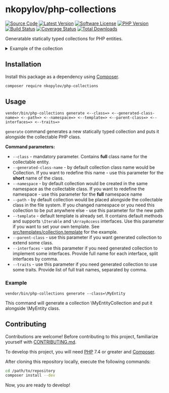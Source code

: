# nkopylov/php-collections

[![Source Code][badge-source]][source]
[![Latest Version][badge-release]][packagist]
[![Software License][badge-license]][license]
[![PHP Version][badge-php]][php]
[![Build Status][badge-build]][build]
[![Coverage Status][badge-coverage]][coverage]
[![Total Downloads][badge-downloads]][downloads]

[badge-source]: http://img.shields.io/badge/source-nkopylov/php-collections-blue.svg?style=flat-square
[badge-release]: https://img.shields.io/packagist/v/nkopylov/php-collections.svg?style=flat-square&label=release
[badge-license]: https://img.shields.io/packagist/l/nkopylov/php-collections.svg?style=flat-square
[badge-php]: https://img.shields.io/packagist/php-v/nkopylov/php-collections.svg?style=flat-square
[badge-build]: https://img.shields.io/travis/nkopylov/php-collections/master.svg?style=flat-square
[badge-coverage]: https://img.shields.io/coveralls/github/nkopylov/php-collections/master.svg?style=flat-square
[badge-downloads]: https://img.shields.io/packagist/dt/nkopylov/php-collections.svg?style=flat-square&colorB=mediumvioletred

[source]: https://github.com/nkopylov/php-collections
[packagist]: https://packagist.org/packages/nkopylov/php-collections
[license]: https://github.com/nkopylov/php-collections/blob/master/LICENSE
[php]: https://php.net
[build]: https://travis-ci.org/nkopylov/php-collections
[coverage]: https://coveralls.io/r/nkopylov/php-collections?branch=master
[downloads]: https://packagist.org/packages/nkopylov/php-collections


Generatable statically typed collections for PHP entities.


<details>
  <summary>Example of the collection</summary>
  <p>

```php
<?php
/**
* Autogenerated.
* Time: 2022-10-04 06:17:44
*/

declare(strict_types=1);

namespace Nkopylov\Test\PhpCollections;

use JetBrains\PhpStorm\Pure;
use Nkopylov\Test\PhpCollections\TestClass as CollectionEntity;

/**
 * Autogenerated typed collection for Nkopylov\Test\PhpCollections\TestClass objects.
 * Check nkopylov/php-collections for more information
 *
 * @implements \Iterator<mixed, CollectionEntity>
 * @implements \ArrayAccess<mixed, CollectionEntity>
 * @codeCoverageIgnore
 */
class TestCollection_testCollection implements \Iterator, \ArrayAccess {

    /**
     * @var CollectionEntity[]
     */
    private array $elements = [];

    /**
     * @var callable
     */
    private $idMapper;

    /**
     * @phpstan-pure
     * Creates new collection
     * @return static
     */
    public static function create(): self
    {
        return new static(function() {static $counter = 0; return $counter++;});
    }

    final public function __construct(callable $idMapper)
    {
        $this->idMapper = $idMapper;
    }

    /**
     * @phpstan-pure
     * Returns the first entity from the collection.
     * @return CollectionEntity|null
     */
    public function first(): ?CollectionEntity
    {
        if ($this->count() === 0) {
            return null;
        }

        $this->rewind();

        return $this->current();
    }

    /**
     * {@inheritdoc}
     * @return CollectionEntity
     */
    public function current(): CollectionEntity
    {
        $entity = current($this->elements);

        if ($entity === false) {
            throw new \LogicException('Collection is empty');
        }

        return $entity;
    }

    /**
     * {@inheritdoc}
     */
    public function next(): void
    {
        next($this->elements);
    }

    /**
     * {@inheritdoc}
     */
    public function key(): mixed
    {
        return key($this->elements);
    }

    /**
     * {@inheritdoc}
     */
    public function valid(): bool
    {
        return $this->key() !== null;
    }

    /**
     * {@inheritdoc}
     */
    public function rewind(): void
    {
        reset($this->elements);
    }

    /**
     * {@inheritdoc}
     */
    public function offsetExists($offset): bool
    {
        return isset($this->elements[$offset]);
    }

    /**
    * {@inheritdoc}
    */
    public function offsetSet($offset, $value): void
    {
        if (!($value instanceof CollectionEntity)) {
            throw new \InvalidArgumentException(sprintf("Can't insert object of class %s to %s", get_class($value), self::class));
        }

        $this->elements[$offset] = $value;
    }

    /**
    * {@inheritdoc}
    */
    public function offsetUnset($offset): void
    {
        unset($this->elements[$offset]);
    }

    /**
     * {@inheritdoc}
     */
    public function offsetGet($offset): CollectionEntity
    {
        return $this->elements[$offset];
    }

    /**
     * Add entity to the collection
     * @param CollectionEntity $item
     * @return $this
     */
    public function add(CollectionEntity $item): self
    {
        $this->elements[($this->idMapper)($item)] = $item;
        return $this;
    }

    /**
     * Add entities from array to the collection
     * @param iterable<CollectionEntity> $items
     * @return $this
     */
    public function addArray(iterable $items): self
    {
        foreach ($items as $item) {
            $this->add($item);
        }

        return $this;
    }

    /**
     * Remove entity from collection by id
     * @param mixed $id
     * @return $this
     */
    public function remove($id): self
    {
        unset($this->elements[$id]);
        return $this;
    }

    /**
     * Check if entity exists by id
     * @param mixed $id
     * @return bool
     */
    public function has($id): bool
    {
        return isset($this->elements[$id]);
    }

    /**
     * Get entity by id.
     * @param mixed $id
     * @return CollectionEntity|null
     */
    public function get($id): ?CollectionEntity
    {
        return $this->elements[$id] ?? null;
    }

    /**
     * @phpstan-pure
     * Map collection by given callable. Creates new collection
     * @param callable $mapper
     * @return static
     */
    public function map(callable $mapper): self
    {
        return (new static($this->idMapper))
               ->addArray(array_map($mapper, $this->elements));
    }

    /**
     * @phpstan-pure
     * Creates a new collection mapped by key defined by given callable
     * @param callable $idMapper
     * @return static
     */
    public function mapKeys(callable $idMapper): self
    {
        return (new static($idMapper))->addArray($this->elements);
    }

    /**
     * Map collection to array by given callable.
     * @param callable $mapper
     * @return array<mixed, CollectionEntity>
     */
    public function mapToArray(callable $mapper): array
    {
        return array_map($mapper, $this->elements);
    }

    /**
     * Transform current collection with given function
     * @param callable $mapper
     * @return $this
     */
    public function transform(callable $mapper): self
    {
        $this->elements = array_map($mapper, $this->elements);
        return $this;
    }

    /**
     * @phpstan-pure
     * Filter collection by given callback. Returns new collection
     * @param callable $mapper
     * @return static
     */
    public function filter(callable $mapper): self
    {
        return (new static($this->idMapper))->addArray(array_filter($this->elements, $mapper) ?? []);
    }

    /**
     * Sort collection by given callback
     * @param callable $sorter
     * @return $this
     */
    public function sort(callable $sorter): self
    {
        uasort($this->elements, $sorter);
        return $this;
    }

    /**
     * @phpstan-pure
     * Split collection on the given number of chunks. Returns array of new collections
     * @param int $size
     * @return array<int, self>
     */
    public function chunk(int $size): array
    {
        return array_map(
            fn(array $chunk) => (new static($this->idMapper))->addArray($chunk),
            array_chunk($this->elements, $size)
        );
    }

    /**
     * @phpstan-pure
     * Groups collection by some value returned by a given callable
     * @param callable $keyResolver
     * @return static[]
     */
    public function groupBy(callable $keyResolver): array
    {
        $result = [];
        foreach ($this->elements as $element) {
            $key = $keyResolver($element);
            if (!isset($result[$key])) {
                $result[$key] = new static($this->idMapper);
            }
            $result[$key]->add($element);
        }

        return $result;
    }

    /**
     * Returns collection size.
     * @return int
     */
    public function count(): int
    {
        return count($this->elements);
    }

    /**
     * Clear collection
     * @return $this
     */
    public function clear(): self
    {
        $this->elements = [];
        return $this;
    }

    /**
     * @phpstan-pure
     * Merges current collection with a given collection. Returns new collection
     * @param self $collection
     * @return self
     */
    public function merge(self $collection): self
    {
        return (clone $collection)->addArray($this->elements);
    }

    /**
     * @phpstan-pure
     * Slices collection. Returns new collection as a result
     * @param int $offset
     * @param int|null $limit
     * @return static
     */
    public function slice(int $offset, ?int $limit = null): self
    {
        if ($offset === 0 && empty($limit)) {
            return $this;
        }

        $collection = new static($this->idMapper);
        $collection->addArray(array_slice($this->elements, $offset, $limit, true));

        return $collection;
    }

    /**
     * Cast collection to array
     * @return CollectionEntity[]
     */
    public function toArray(): array
    {
        return $this->elements;
    }

    /**
     * Return collection keys
     * @return array<mixed>
     */
    public function keys(): array
    {
        return array_keys($this->elements);
    }
}
```
  </p>
</details>

## Installation

Install this package as a dependency using [Composer](https://getcomposer.org).

``` bash
composer require nkopylov/php-collections
```

## Usage
```
vendor/bin/php-collections generate <--class=> <--generated-class-name=> <--path=> <--namespace=> <--template=> <--parent-class=> <--interfaces=> <--traits=>
```

`generate` command generates a new statically typed collection and puts it alongside the collectable PHP class.

**Command parameters:**
* `--class` - mandatory parameter. Contains **full** class name for the collectable entity.
* `--generated-class-name` - by default collection class name would be <class>Collection. If you want to redefine this name - use this parameter for the **short** name of the class.
* `--namespace` - by default collection would be created in the same namespace as the collectable class. If you want to redefine the namespace - use this parameter for the **full** namespace name
* `--path` - by default collection would be placed alongside the collectable class in the file system. If you changed namespace or you need this collection to be put anywhere else - use this parameter for the new path
* `--template` - default template is already set. It contains default methods and supports `\Iterable` and `\ArrayAccess` interfaces. Use this parameter if you want to set your own template. See [src/templates/collection.template]() for the example.
* `--parent-class` - use this parameter if you want generated collection to extend some class.
* `--interfaces` - use this parameter if you need generated collection to implement some interfaces. Provide full name for each interface, split interfaces by comma.
* `--traits` - use this parameter if you need generated collection to use some traits. Provide list of full trait names, separated by comma.

### Example
```
vendor/bin/php-collections generate --class=\MyEntity
```

This command will generate a collection \MyEntityCollection and put it alongside \MyEntity class.





## Contributing

Contributions are welcome! Before contributing to this project, familiarize
yourself with [CONTRIBUTING.md](CONTRIBUTING.md).

To develop this project, you will need [PHP](https://www.php.net) 7.4 or greater and
[Composer](https://getcomposer.org).

After cloning this repository locally, execute the following commands:

``` bash
cd /path/to/repository
composer install --dev
```

Now, you are ready to develop!

